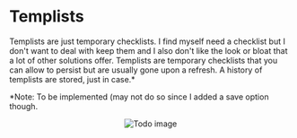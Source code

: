 # Templists

Templists are just temporary checklists. I find myself need a checklist but I don't want to deal with keep them and I also don't like the look or bloat that a lot of other solutions offer. Templists are temporary checklists that you can allow to persist but are usually gone upon a refresh. A history of templists are stored, just in case.*

*Note: To be implemented (may not do so since I added a save option though.

<div align="center">

![Todo image](https://github.com/Jukelyn/templists/blob/main/todo.png)

</div>
